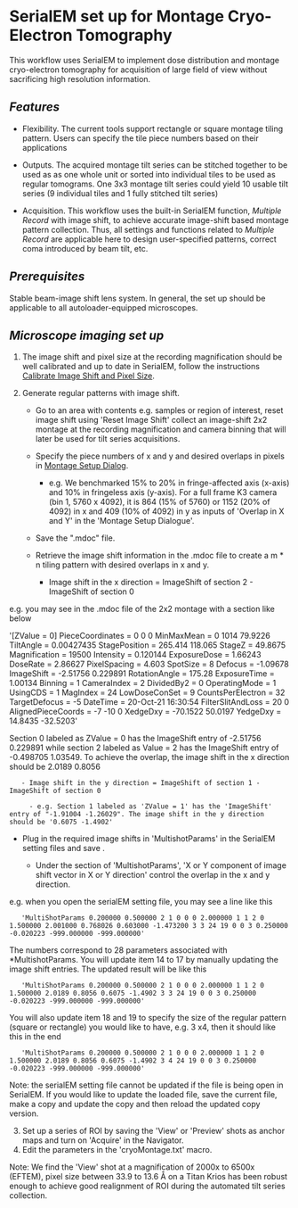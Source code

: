 # SerialEM set up for Montage Cryo-Electron Tomography

This workflow uses SerialEM to implement dose distribution and montage cryo-electron tomography for acquisition of large field of view without sacrificing high resolution information.

## *Features*

- Flexibility. The current tools support rectangle or square montage tiling pattern. Users can specify the tile piece numbers based on their applications

- Outputs. The acquired montage tilt series can be stitched together to be used as as one whole unit or sorted into individual tiles to be used as regular tomograms. One 3x3 montage tilt series could yield 10 usable tilt series (9 individual tiles and 1 fully stitched tilt series) 

- Acquisition. This workflow uses the built-in SerialEM function, *Multiple Record* with image shift, to achieve accurate image-shift based montage pattern collection. Thus, all settings and functions related to *Multiple Record* are applicable here to design user-specified patterns, correct coma introduced by beam tilt, etc.

## *Prerequisites*

Stable beam-image shift lens system. In general, the set up should be applicable to all autoloader-equipped microscopes. 

## ***Microscope imaging set up***

1. The image shift and pixel size at the recording magnification should be well calibrated and up to date in SerialEM, follow the instructions [Calibrate Image Shift and Pixel Size](https://bio3d.colorado.edu/SerialEM/hlp/html/setting_up_serialem.htm#setup_pixelsize).

2. Generate regular patterns with image shift.

   - Go to an area with contents e.g. samples or region of interest, reset image shift using 'Reset Image Shift' collect an image-shift 2x2 montage at the recording magnification and camera binning that will later be used for tilt series acquisitions. 

   - Specify the piece numbers of x and y and desired overlaps in pixels in [Montage Setup Dialog](https://bio3d.colorado.edu/SerialEM/hlp/html/hidd_montagesetup.htm).
     - e.g. We benchmarked 15% to 20% in fringe-affected axis (x-axis) and 10% in fringeless axis (y-axis). For a full frame K3 camera (bin 1, 5760 x 4092), it is 864 (15% of 5760) or 1152 (20% of 4092) in x and 409 (10% of 4092) in y as inputs of 'Overlap in X and Y' in the 'Montage Setup Dialogue'. 
   - Save the ".mdoc" file.
   - Retrieve the image shift information in the .mdoc file to create a m * n tiling pattern with desired overlaps in x and y.
       - Image shift in the x direction = ImageShift of section 2 - ImageShift of section 0   
         
e.g. you may see in the .mdoc file of the 2x2 montage with a section like below

'[ZValue = 0]
PieceCoordinates = 0 0 0
MinMaxMean = 0 1014 79.9226
TiltAngle = 0.00427435
StagePosition = 265.414 118.065
StageZ = 49.8675
Magnification = 19500
Intensity = 0.120144
ExposureDose = 1.66243
DoseRate = 2.86627
PixelSpacing = 4.603
SpotSize = 8
Defocus = -1.09678
ImageShift = -2.51756 0.229891
RotationAngle = 175.28
ExposureTime = 1.00134
Binning = 1
CameraIndex = 2
DividedBy2 = 0
OperatingMode = 1
UsingCDS = 1
MagIndex = 24
LowDoseConSet = 9
CountsPerElectron = 32
TargetDefocus = -5
DateTime = 20-Oct-21  16:30:54
FilterSlitAndLoss = 20 0
AlignedPieceCoords = -7 -10 0
XedgeDxy = -70.1522 50.0197
YedgeDxy = 14.8435 -32.5203'

Section 0 labeled as ZValue = 0 has the ImageShift entry of -2.51756 0.229891 while section 2 labeled as Value = 2 has the ImageShift entry of -0.498705 1.03549. To achieve the overlap, the image shift in the x direction should be 2.0189 0.8056
         
       - Image shift in the y direction = ImageShift of section 1 - ImageShift of section 0
         
         - e.g. Section 1 labeled as 'ZValue = 1' has the 'ImageShift' entry of "-1.91004 -1.26029". The image shift in the y direction should be '0.6075 -1.4902'
   - Plug in the required image shifts in 'MultishotParams' in the SerialEM setting files and save . 
       
       - Under the section of 'MultishotParams', 'X or Y component of image shift vector in X or Y direction' control the overlap in the x and y direction.

e.g. when you open the serialEM setting file, you may see a line like this 

       'MultiShotParams 0.200000 0.500000 2 1 0 0 0 2.000000 1 1 2 0 1.500000 2.001000 0.768026 0.603000 -1.473200 3 3 24 19 0 0 3 0.250000 -0.020223 -999.000000 -999.000000'
              
The numbers correspond to 28 parameters associated with *MultishotParams. You will update item 14 to 17 by manually updating the image shift entries. The updated result will be like this

       'MultiShotParams 0.200000 0.500000 2 1 0 0 0 2.000000 1 1 2 0 1.500000 2.0189 0.8056 0.6075 -1.4902 3 3 24 19 0 0 3 0.250000 -0.020223 -999.000000 -999.000000'

You will also update item 18 and 19 to specify the size of the regular pattern (square or rectangle) you would like to have, e.g. 3 x4, then it should like this in the end

       'MultiShotParams 0.200000 0.500000 2 1 0 0 0 2.000000 1 1 2 0 1.500000 2.0189 0.8056 0.6075 -1.4902 3 4 24 19 0 0 3 0.250000 -0.020223 -999.000000 -999.000000'

Note: the serialEM setting file cannot be updated if the file is being open in SerialEM. If you would like to update the loaded file, save the current file, make a copy and update the copy and then reload the updated copy version.

3. Set up a series of ROI by saving the 'View' or 'Preview' shots as anchor maps and turn on 'Acquire' in the Navigator.
4. Edit the parameters in the 'cryoMontage.txt' macro.

Note: We find the 'View' shot at a magnification of 2000x to 6500x (EFTEM), pixel size between 33.9 to 13.6 Å on a Titan Krios has been robust enough to achieve good realignment of ROI during the automated tilt series collection. 





